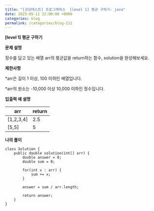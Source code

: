 ```yaml
---
title: "[코딩테스트] 프로그래머스  [level 1] 평균 구하기- java"
date: 2023-05-11 22:00:00 +0900
categories: blog
permalink: /categories/blog-111
---
```



**[level 1] 평균 구하기**



**문제 설명**

정수를 담고 있는 배열 arr의 평균값을 return하는 함수, solution을 완성해보세요.





**제한사항**

*arr은 길이 1 이상, 100 이하인 배열입니다.

*arr의 원소는 -10,000 이상 10,000 이하인 정수입니다.




**입출력 예 설명**

| arr |	return |
|------|---|
| [1,2,3,4]	|2.5|
|[5,5]|	5|





**나의 풀이**

```
class Solution {
    public double solution(int[] arr) {
        double answer = 0;
        double sum = 0;
        
        for(int x : arr) {
            sum += x;
        }
        
        answer = sum / arr.length;
        
        return answer;
    }
}

```


